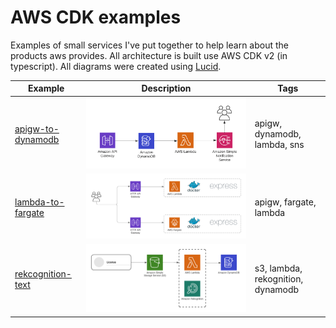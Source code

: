 # AWS CDK examples

Examples of small services I've put together to help learn about the products aws provides. All architecture is built use AWS CDK v2 (in typescript). All diagrams were created using [Lucid](https://lucid.app).

| Example                                   | Description                                                                      | Tags                              |
| ----------------------------------------- | -------------------------------------------------------------------------------- | --------------------------------- |
| [apigw-to-dynamodb](./apigw-to-dynamodb/) | ![apigw-to-dynamodb](./apigw-to-dynamodb/img/apigw-to-dynamodb.png)              | apigw, dynamodb, lambda, sns      |
| [lambda-to-fargate](./lambda-to-fargate/) | ![lambda-to-fargate](./lambda-to-fargate/img/lambda-to-fargate-architecture.png) | apigw, fargate, lambda            |
| [rekcognition-text](./rekognition-text/)  | ![rekcognition-text](./rekognition-text/img/rekognition-text-architecture.png) | s3, lambda, rekognition, dynamodb |
